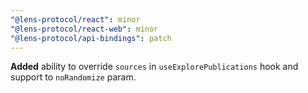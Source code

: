 ```yaml
---
"@lens-protocol/react": minor
"@lens-protocol/react-web": minor
"@lens-protocol/api-bindings": patch
---
```


**Added** ability to override `sources` in `useExplorePublications` hook and support to `noRandomize` param.
